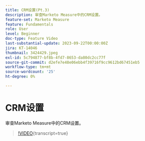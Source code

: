 ```yaml
---
title: CRM设置(Pt.3)
description: 审查Marketo Measure中的CRM设置。
feature-set: Marketo Measure
feature: Fundamentals
role: User
level: Beginner
doc-type: Feature Video
last-substantial-update: 2023-09-22T00:00:00Z
jira: KT-14046
thumbnail: 3424429.jpeg
exl-id: 5c794877-bf8b-4fd7-8653-da80dc2cc77f
source-git-commit: d2efe7e48e06ebb4f39716f9cc9612bd67451eb5
workflow-type: tm+mt
source-wordcount: '25'
ht-degree: 0%

---
```


# CRM设置

审查Marketo Measure中的CRM设置。

>[!VIDEO](https://video.tv.adobe.com/v/3451748/?learn=on&captions=chi_hans){transcript=true}
